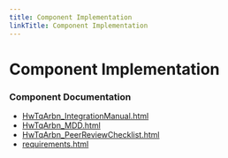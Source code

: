 ```yaml
---
title: Component Implementation
linkTitle: Component Implementation
---
```


# Component Implementation
### Component Documentation

- [HwTqArbn_IntegrationManual.html](doc/HwTqArbn_IntegrationManual.html)
- [HwTqArbn_MDD.html](doc/HwTqArbn_MDD.html)
- [HwTqArbn_PeerReviewChecklist.html](doc/HwTqArbn_PeerReviewChecklist.html)
- [requirements.html](doc/requirements.html)

